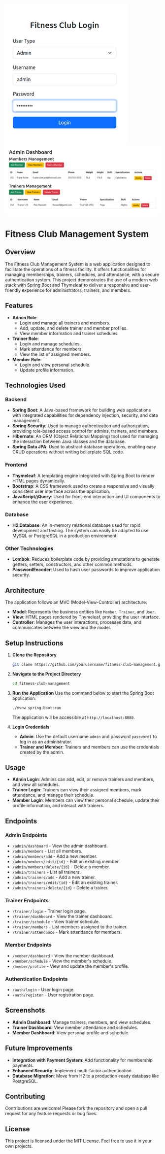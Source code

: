 ![Login Screen](login.png)
![Admin Dashboard](admindash.png)
# Fitness Club Management System

## Overview
The Fitness Club Management System is a web application designed to facilitate the operations of a fitness facility. It offers functionalities for managing memberships, trainers, schedules, and attendance, with a secure authentication system. This project demonstrates the use of a modern web stack with Spring Boot and Thymeleaf to deliver a responsive and user-friendly experience for administrators, trainers, and members.

## Features
- **Admin Role**:
    - Login and manage all trainers and members.
    - Add, update, and delete trainer and member profiles.
    - View member information and trainer schedules.
- **Trainer Role**:
    - Login and manage schedules.
    - Mark attendance for members.
    - View the list of assigned members.
- **Member Role**:
    - Login and view personal schedule.
    - Update profile information.

## Technologies Used
### Backend
- **Spring Boot**: A Java-based framework for building web applications with integrated capabilities for dependency injection, security, and data management.
- **Spring Security**: Used to manage authentication and authorization, providing role-based access control for admins, trainers, and members.
- **Hibernate**: An ORM (Object Relational Mapping) tool used for managing the interaction between Java classes and the database.
- **Spring Data JPA**: Used to abstract database operations, enabling easy CRUD operations without writing boilerplate SQL code.

### Frontend
- **Thymeleaf**: A templating engine integrated with Spring Boot to render HTML pages dynamically.
- **Bootstrap**: A CSS framework used to create a responsive and visually consistent user interface across the application.
- **JavaScript/jQuery**: Used for front-end interaction and UI components to enhance the user experience.

### Database
- **H2 Database**: An in-memory relational database used for rapid development and testing. The system can easily be adapted to use MySQL or PostgreSQL in a production environment.

### Other Technologies
- **Lombok**: Reduces boilerplate code by providing annotations to generate getters, setters, constructors, and other common methods.
- **PasswordEncoder**: Used to hash user passwords to improve application security.

## Architecture
The application follows an MVC (Model-View-Controller) architecture:
- **Model**: Represents the business entities like `Member`, `Trainer`, and `User`.
- **View**: HTML pages rendered by Thymeleaf, providing the user interface.
- **Controller**: Manages the user interactions, processes data, and communicates between the view and the model.

## Setup Instructions
1. **Clone the Repository**
   ```bash
   git clone https://github.com/yourusername/fitness-club-management.git
   ```
2. **Navigate to the Project Directory**
   ```bash
   cd fitness-club-management
   ```
3. **Run the Application**
   Use the command below to start the Spring Boot application:
   ```bash
   ./mvnw spring-boot:run
   ```
   The application will be accessible at `http://localhost:8080`.

4. **Login Credentials**
    - **Admin**: Use the default username `admin` and password `password1` to log in as an administrator.
    - **Trainer and Member**: Trainers and members can use the credentials created by the admin.

## Usage
- **Admin Login**: Admins can add, edit, or remove trainers and members, and view all schedules.
- **Trainer Login**: Trainers can view their assigned members, mark attendance, and manage their schedule.
- **Member Login**: Members can view their personal schedule, update their profile information, and interact with trainers.

## Endpoints
### Admin Endpoints
- `/admin/dashboard` - View the admin dashboard.
- `/admin/members` - List all members.
- `/admin/members/add` - Add a new member.
- `/admin/members/edit/{id}` - Edit an existing member.
- `/admin/members/delete/{id}` - Delete a member.
- `/admin/trainers` - List all trainers.
- `/admin/trainers/add` - Add a new trainer.
- `/admin/trainers/edit/{id}` - Edit an existing trainer.
- `/admin/trainers/delete/{id}` - Delete a trainer.

### Trainer Endpoints
- `/trainer/login` - Trainer login page.
- `/trainer/dashboard` - View the trainer dashboard.
- `/trainer/schedule` - View trainer schedule.
- `/trainer/members` - List members assigned to the trainer.
- `/trainer/attendance` - Mark attendance for members.

### Member Endpoints
- `/member/dashboard` - View the member dashboard.
- `/member/schedule` - View the member's schedule.
- `/member/profile` - View and update the member's profile.

### Authentication Endpoints
- `/auth/login` - User login page.
- `/auth/register` - User registration page.

## Screenshots
- **Admin Dashboard**: Manage trainers, members, and view schedules.
- **Trainer Dashboard**: View member attendance and schedules.
- **Member Dashboard**: View personal profile and schedule.

## Future Improvements
- **Integration with Payment System**: Add functionality for membership payments.
- **Enhanced Security**: Implement multi-factor authentication.
- **Database Migration**: Move from H2 to a production-ready database like PostgreSQL.

## Contributing
Contributions are welcome! Please fork the repository and open a pull request for any feature requests or bug fixes.

## License
This project is licensed under the MIT License. Feel free to use it in your own projects.


